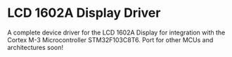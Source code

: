 # LCD 1602A Display Driver

A complete device driver for the LCD 1602A Display for integration with the
Cortex M-3 Microcontroller STM32F103C8T6. Port for other MCUs and architectures
soon!
